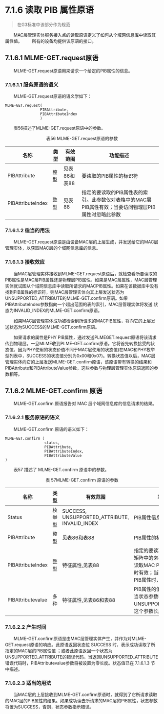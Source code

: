 # 7.1.6 读取 PIB 属性原语
>在G3标准中该部分作为规范

　　MAC层管理实体服务接入点的读取原语定义了如何从个域网信息库中读取其属性值。
　　所有的设备均提供该原语的接口。

## 7.1.6.1 MLME-GET.request原语
　　MLME-GET.request原语用来请求一个给定的PIB属性的信息。

### 7.1.6.1.1 服务原语的语义
　　MLME-GET.request原语的语义学如下：
```
MLME-GET.request(
                PIBAttribute,
                PIBAttributeIndex
                )
```
　　表56描述了MLME-GET.request原语中的参数。
<center>表56 MLME-GET.request原语的参数</center>

名称|类型|有效范围|功能描述
----|----|----|----
PIBAttribute|整型|见表86和表88|要读取的PIB属性的标识符
PIBAttributeIndex|整型|见表88|指定的要读取的PIB属性表的索引。此参数仅对表格中的MAC层PIB属性有效；当要访问物理层PIB属性时忽略此参数

### 7.1.6.1.2 适当的用法
　　MLME-GET.request原语是由设备MAC层的上层生成，并发送给它的MAC层管理实体，以获取MAC层的个域网信息库的信息。

### 7.1.6.1.3 接收效应
　　当MAC层管理实体接收到MLME-GET.request原语后，就检查看所要读取的PIB属性是MAC层PIB属性还是物理层PIB属性。如果是MAC层属性，MAC层管理实体就试图从个域网信息库中读取所请求的MACPIB属性。如果在该数据库中没有找到PIB属性的标识符，则MAC层管理实体向其上层发送状态为UNSUPPORTED_ATTRIBUTE的MLME-GET.confirm原语。如果PIBAttributeIndex参数指向一个超出范围的表的索引，MAC层管理实体将发送
状态为INVALID_INDEX的MLME-GET.confirm原语。

　　如果MAC层管理实体成功被检索到所请求的MACPIB属性，将向它的上层发送状态为SUCCESS的MLME-GET.confirm原语。

　　如果请求的属性是PHY PIB属性，通过发送PLMEGET.request原语将该请求传到物理层。一旦MLME收到PLME-GET.confirm原语，它将首先转换接受的状态值，因为PHY使用的状态价值不同于MAC层使用的状态值(在MAC和PHY枚举型列表中，SUCCESS的状态值分别为0x00和0x07)。转换状态值以后，MAC层管理实体向它的上层发送MLME-GET.confirm原语，该原语带有转换的结果和PIBAttribute和PIBAttributeValue参数，这些参数与物理层管理实体原语返回的参数相等。

## 7.1.6.2 MLME-GET.confirm 原语
　　MLME-GET.confirm 原语报告对 MAC 层个域网信息库的信息请求的结果。

### 7.1.6.2.1 服务原语的语义
　　MLME-GET.confirm 原语的语义如下：
```
MLME-GET.confirm (
                  status,
                  PIBAttribute,
                  PIBAttributeIndex,
                  PIBAttributeValue
)
```
　　表57 描述了 MLME-GET.confirm 原语中的参数。
<center>表 57MLME-GET.confirm 原语的参数</center>

名称|类型|有效范围|功能描述
----|----|----|----
Status|枚举型|SUCCESS,<br>UNSUPPORTED_ATTRIBUTE,<br>INVALID_INDEX|PIB属性信息的请求结果
PIBAttribute|整型|见表86和表88|PIB属性的标识符
PIBAttributeIndex|整型|特征属性,见表88|指定的要读取的PIB属性的表或矩阵中的索引。这个参数只在读取MAC PIB属性的表或矩阵时有效；当要读取的是物理层PIB属性时，它将被忽略
PIBAttributevalue|多种|特征属性,见表86和表88|PIB属性的值<br>当状态参数被设置为UNSUPPORTED_ATTRIBUE，这个参数长度为零

### 7.1.6.2.2 产生时间
　　MLME-GET.confirm原语是由MAC层管理实体产生，并作为对MLME-GET.request原语的响应。此原语返回状态位 SUCCESS 时，表示成功读取了所指定的MAC层的PIB属性值 ；或者此原语返回一个状态为UNSUPPORTED_ATTRIBUTE的错误代码。当返回UNSUPPORTED_ATTRIBUTE错误代码时，PIBAttributevalue参数将被设置为零长度。状态值已在 7.1.6.1.3 节中描述。

### 7.1.6.2.3 适当的用法
　　当MAC层的上层接收到MLME-GET.confirm原语时，就得到了它所请求读取的MAC层的PIB属性的结果。如果成功读去所请求的MAC层的PIB属性，状态参数将置为SUCCESS，否则，状态参数指示错误。
